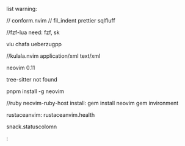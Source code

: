 list warning:

// conform.nvim
//
fil_indent
prettier
sqlfluff

//fzf-lua
need:
fzf, sk

viu
chafa
ueberzugpp

//kulala.nvim
application/xml
text/xml

neovim 0.11

tree-sitter not found

pnpm install -g neovim

//ruby
neovim-ruby-host
install: gem install neovim
gem invironment

rustaceanvim: rustaceanvim.health

snack.statuscolomn

:
